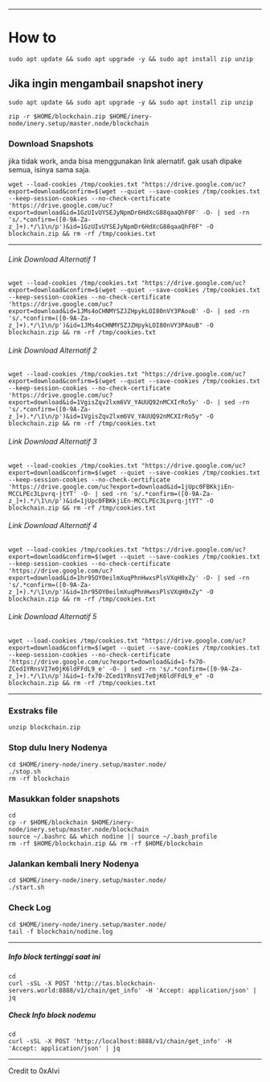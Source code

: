 _______________________________
# How to
```
sudo apt update && sudo apt upgrade -y && sudo apt install zip unzip
```
## Jika ingin mengambail snapshot inery
```
sudo apt update && sudo apt upgrade -y && sudo apt install zip unzip
```
```
zip -r $HOME/blockchain.zip $HOME/inery-node/inery.setup/master.node/blockchain
```


### Download Snapshots
jika tidak work, anda bisa menggunakan link alernatif. gak usah dipake semua, isinya sama saja.
```
wget --load-cookies /tmp/cookies.txt "https://drive.google.com/uc?export=download&confirm=$(wget --quiet --save-cookies /tmp/cookies.txt --keep-session-cookies --no-check-certificate 'https://drive.google.com/uc?export=download&id=1GzUIvUYSEJyNpmDr6HdXcG88qaaQhF0F' -O- | sed -rn 's/.*confirm=([0-9A-Za-z_]+).*/\1\n/p')&id=1GzUIvUYSEJyNpmDr6HdXcG88qaaQhF0F" -O blockchain.zip && rm -rf /tmp/cookies.txt
```
_______________________________
###### Link Download Alternatif 1
```
wget --load-cookies /tmp/cookies.txt "https://drive.google.com/uc?export=download&confirm=$(wget --quiet --save-cookies /tmp/cookies.txt --keep-session-cookies --no-check-certificate 'https://drive.google.com/uc?export=download&id=1JMs4oCHNMYSZJZHpykLOI80nVY3PAouB' -O- | sed -rn 's/.*confirm=([0-9A-Za-z_]+).*/\1\n/p')&id=1JMs4oCHNMYSZJZHpykLOI80nVY3PAouB" -O blockchain.zip && rm -rf /tmp/cookies.txt
```
###### Link Download Alternatif 2
```
wget --load-cookies /tmp/cookies.txt "https://drive.google.com/uc?export=download&confirm=$(wget --quiet --save-cookies /tmp/cookies.txt --keep-session-cookies --no-check-certificate 'https://drive.google.com/uc?export=download&id=1VgisZqv2lxm6VV_YAUUQ92nMCXIrRo5y' -O- | sed -rn 's/.*confirm=([0-9A-Za-z_]+).*/\1\n/p')&id=1VgisZqv2lxm6VV_YAUUQ92nMCXIrRo5y" -O blockchain.zip && rm -rf /tmp/cookies.txt
```
###### Link Download Alternatif 3

```
wget --load-cookies /tmp/cookies.txt "https://drive.google.com/uc?export=download&confirm=$(wget --quiet --save-cookies /tmp/cookies.txt --keep-session-cookies --no-check-certificate 'https://drive.google.com/uc?export=download&id=1jUpc0FBKkjiEn-MCCLPEc3Lpvrq-jtYT' -O- | sed -rn 's/.*confirm=([0-9A-Za-z_]+).*/\1\n/p')&id=1jUpc0FBKkjiEn-MCCLPEc3Lpvrq-jtYT" -O blockchain.zip && rm -rf /tmp/cookies.txt
```
###### Link Download Alternatif 4

```
wget --load-cookies /tmp/cookies.txt "https://drive.google.com/uc?export=download&confirm=$(wget --quiet --save-cookies /tmp/cookies.txt --keep-session-cookies --no-check-certificate 'https://drive.google.com/uc?export=download&id=1hr95OY0eilmXuqPhnHwxsPlsVXqH0xZy' -O- | sed -rn 's/.*confirm=([0-9A-Za-z_]+).*/\1\n/p')&id=1hr95OY0eilmXuqPhnHwxsPlsVXqH0xZy" -O blockchain.zip && rm -rf /tmp/cookies.txt
```

###### Link Download Alternatif 5

```
wget --load-cookies /tmp/cookies.txt "https://drive.google.com/uc?export=download&confirm=$(wget --quiet --save-cookies /tmp/cookies.txt --keep-session-cookies --no-check-certificate 'https://drive.google.com/uc?export=download&id=1-fx70-ZCed1YRnsVI7e0jK6ldFFdL9_e' -O- | sed -rn 's/.*confirm=([0-9A-Za-z_]+).*/\1\n/p')&id=1-fx70-ZCed1YRnsVI7e0jK6ldFFdL9_e" -O blockchain.zip && rm -rf /tmp/cookies.txt
```
_______________________________
### Exstraks file
```
unzip blockchain.zip
```

### Stop dulu Inery Nodenya
```
cd $HOME/inery-node/inery.setup/master.node/
./stop.sh
rm -rf blockchain
```
### Masukkan folder snapshots
```
cd
cp -r $HOME/blockchain $HOME/inery-node/inery.setup/master.node/blockchain
source ~/.bashrc && which nodine || source ~/.bash_profile
rm -rf $HOME/blockchain.zip && rm -rf $HOME/blockchain
```

### Jalankan kembali Inery Nodenya
```
cd $HOME/inery-node/inery.setup/master.node/
./start.sh
```

### Check Log

```
cd $HOME/inery-node/inery.setup/master.node/
tail -f blockchain/nodine.log
```
_______________________________

##### Info block tertinggi saat ini
```
cd
curl -sSL -X POST 'http://tas.blockchain-servers.world:8888/v1/chain/get_info' -H 'Accept: application/json' | jq
```
##### Check Info block nodemu
```
cd
curl -sSL -X POST 'http://localhost:8888/v1/chain/get_info' -H 'Accept: application/json' | jq
```
_______________________________

Credit to 0xAlvi
